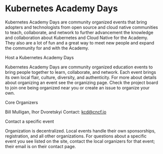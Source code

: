 # Kubernetes Academy Days

Kubernetes Academy Days are community organized events that bring adopters and technologists from open source and cloud native communities to teach, collaborate, and network to further advancement the knowledge and collaboration about Kubernetes and Cloud Native for the Academy. They also are a lot of fun and a great way to meet new people and expand the community for and with the Academy.

Host a Kubernetes Academy Days

Kubernetes Academy Days are community organized education events to bring people together to learn, collaborate, and network. Each event brings its own local flair, culture, diversity, and authenticity. For more about details about organizing an event see the organizing page. Check the project board to join one being organized near you or create an issue to organize your own.

Core Organizers

Bill Mulligan, Ihor Dvoretskyi Contact: kcd@cncf.io

Contact a specific event

Organization is decentralized. Local events handle their own sponsorships, registration, and all other organizations. For questions about a specific event you see listed on the site, contact the local organizers for that event; their email is on their contact page.

